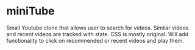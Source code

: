 # miniTube
Small Youtube clone that allows user to search for videos. Similar videos and recent videos are tracked with state. 
CSS is mostly original. Will add functionality to click on recommended or recent videos and play them.
